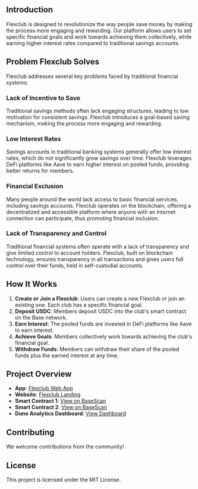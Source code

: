 ## Introduction

Flexclub is designed to revolutionize the way people save money by making the process more engaging and rewarding. Our platform allows users to set specific financial goals and work towards achieving them collectively, while earning higher interest rates compared to traditional savings accounts.

## Problem Flexclub Solves

Flexclub addresses several key problems faced by traditional financial systems:

### Lack of Incentive to Save

Traditional savings methods often lack engaging structures, leading to low motivation for consistent savings. Flexclub introduces a goal-based saving mechanism, making the process more engaging and rewarding.

### Low Interest Rates

Savings accounts in traditional banking systems generally offer low interest rates, which do not significantly grow savings over time. Flexclub leverages DeFi platforms like Aave to earn higher interest on pooled funds, providing better returns for members.

### Financial Exclusion

Many people around the world lack access to basic financial services, including savings accounts. Flexclub operates on the blockchain, offering a decentralized and accessible platform where anyone with an internet connection can participate, thus promoting financial inclusion.

### Lack of Transparency and Control

Traditional financial systems often operate with a lack of transparency and give limited control to account holders. Flexclub, built on blockchain technology, ensures transparency in all transactions and gives users full control over their funds, held in self-custodial accounts.

## How It Works

1. **Create or Join a Flexclub**: Users can create a new Flexclub or join an existing one. Each club has a specific financial goal.
2. **Deposit USDC**: Members deposit USDC into the club's smart contract on the Base network.
3. **Earn Interest**: The pooled funds are invested in DeFi platforms like Aave to earn interest.
4. **Achieve Goals**: Members collectively work towards achieving the club's financial goal.
5. **Withdraw Funds**: Members can withdraw their share of the pooled funds plus the earned interest at any time.

## Project Overview

- **App**: [Flexclub Web App](https://app.flexclub.xyz/)
- **Website**: [Flexclub Landing](https://flexclub.xyz/)
- **Smart Contract 1**: [View on BaseScan](https://basescan.org/address/0x63be961f1a2985a4596a39db6dccfebee0feae88)
- **Smart Contract 2**: [View on BaseScan](https://basescan.org/address/0xcE51BE974FBE7e642072cAdb87F3F63b80cD7c8E)
- **Dune Analytics Dashboard**: [View Dashboard](https://dune.com/ashrafstakala/flexclub)

## Contributing

We welcome contributions from the community!

## License

This project is licensed under the MIT License.
